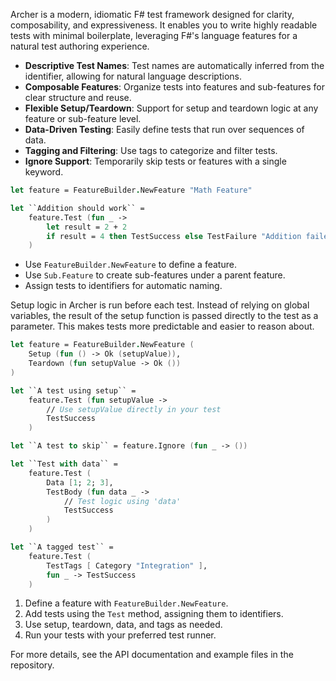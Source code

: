 <!-- (dl
(section-meta
    (title Archer Test Framework Overview)
)
) -->

Archer is a modern, idiomatic F# test framework designed for clarity, composability, and expressiveness. It enables you to write highly readable tests with minimal boilerplate, leveraging F#'s language features for a natural test authoring experience.

<!-- (dl (# Key Features)) -->

- **Descriptive Test Names**: Test names are automatically inferred from the identifier, allowing for natural language descriptions.
- **Composable Features**: Organize tests into features and sub-features for clear structure and reuse.
- **Flexible Setup/Teardown**: Support for setup and teardown logic at any feature or sub-feature level.
- **Data-Driven Testing**: Easily define tests that run over sequences of data.
- **Tagging and Filtering**: Use tags to categorize and filter tests.
- **Ignore Support**: Temporarily skip tests or features with a single keyword.

<!-- (dl (# Basic Example)) -->
```fsharp
let feature = FeatureBuilder.NewFeature "Math Feature"

let ``Addition should work`` =
    feature.Test (fun _ ->
        let result = 2 + 2
        if result = 4 then TestSuccess else TestFailure "Addition failed"
    )
```

<!-- (dl (# Organizing Tests)) -->
- Use `FeatureBuilder.NewFeature` to define a feature.
- Use `Sub.Feature` to create sub-features under a parent feature.
- Assign tests to identifiers for automatic naming.


<!-- (dl (# Setup and Teardown)) -->

Setup logic in Archer is run before each test. Instead of relying on global variables, the result of the setup function is passed directly to the test as a parameter. This makes tests more predictable and easier to reason about.

```fsharp
let feature = FeatureBuilder.NewFeature (
    Setup (fun () -> Ok (setupValue)),
    Teardown (fun setupValue -> Ok ())
)

let ``A test using setup`` =
    feature.Test (fun setupValue ->
        // Use setupValue directly in your test
        TestSuccess
    )
```

<!-- (dl (# Ignoring Tests)) -->
```fsharp
let ``A test to skip`` = feature.Ignore (fun _ -> ())
```

<!-- (dl (# Data-Driven Tests)) -->
```fsharp
let ``Test with data`` =
    feature.Test (
        Data [1; 2; 3],
        TestBody (fun data _ ->
            // Test logic using 'data'
            TestSuccess
        )
    )
```

<!-- (dl (# Tags and Filtering)) -->
```fsharp
let ``A tagged test`` =
    feature.Test (
        TestTags [ Category "Integration" ],
        fun _ -> TestSuccess
    )
```

<!-- (dl (# Getting Started)) -->
1. Define a feature with `FeatureBuilder.NewFeature`.
2. Add tests using the `Test` method, assigning them to identifiers.
3. Use setup, teardown, data, and tags as needed.
4. Run your tests with your preferred test runner.

For more details, see the API documentation and example files in the repository.
